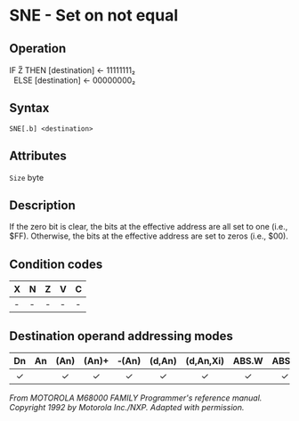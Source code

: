 # SNE - Set on not equal

## Operation
IF Z̅ THEN [destination] ← 11111111₂<br/>
&nbsp;&nbsp;ELSE [destination] ← 00000000₂

## Syntax
```assembly
SNE[.b] <destination>
```

## Attributes
`Size` byte

## Description
If the zero bit is clear, the bits at the effective address are all set to one (i.e., $FF). Otherwise, the bits at the effective address are set to zeros (i.e., $00).

## Condition codes
|X|N|Z|V|C|
|--|--|--|--|--|
|-|-|-|-|-|

## Destination operand addressing modes
|Dn|An|(An)|(An)+|&#x2011;(An)|(d,An)|(d,An,Xi)|ABS.W|ABS.L|(d,PC)|(d,PC,Xn)|imm|
|:-:|:-:|:-:|:-:|:-:|:-:|:-:|:-:|:-:|:-:|:-:|:-:|
|✓||✓|✓|✓|✓|✓|✓|✓||||

*From MOTOROLA M68000 FAMILY Programmer's reference manual. Copyright 1992 by Motorola Inc./NXP. Adapted with permission.*
